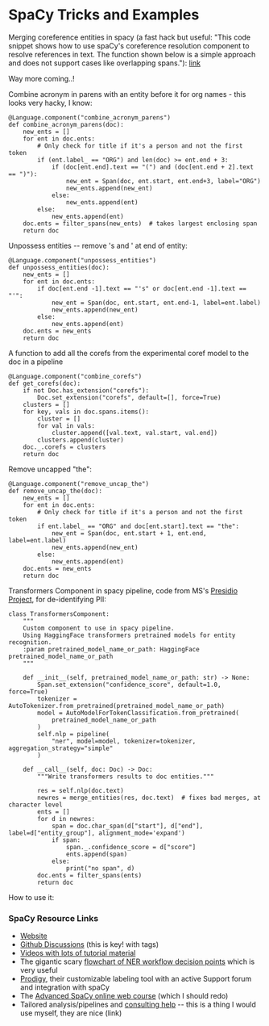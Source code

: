  

# SpaCy Tricks and Examples


Merging coreference entities in spacy (a fast hack but useful: "This code snippet shows how to use spaCy's coreference resolution component to resolve references in text. The function shown below is a simple approach and does not support cases like overlapping spans."): [link](https://gist.github.com/thomashacker/b5dd6042c092e0a22c2b9243a64a2466)


Way more coming..!

Combine acronym in parens with an entity before it for org names - this looks very hacky, I know:

```
@Language.component("combine_acronym_parens")
def combine_acronym_parens(doc):
    new_ents = []
    for ent in doc.ents:
        # Only check for title if it's a person and not the first token
        if (ent.label_ == "ORG") and len(doc) >= ent.end + 3:
            if (doc[ent.end].text == "(") and (doc[ent.end + 2].text == ")"):
                new_ent = Span(doc, ent.start, ent.end+3, label="ORG")
                new_ents.append(new_ent)
            else:
                new_ents.append(ent)
        else:
            new_ents.append(ent)
    doc.ents = filter_spans(new_ents)  # takes largest enclosing span
    return doc
```





Unpossess entities -- remove 's and ' at end of entity:

```
@Language.component("unpossess_entities")
def unpossess_entities(doc):
    new_ents = []
    for ent in doc.ents:
        if doc[ent.end -1].text == "'s" or doc[ent.end -1].text == "'":
            new_ent = Span(doc, ent.start, ent.end-1, label=ent.label)
            new_ents.append(new_ent)
        else:
            new_ents.append(ent)
    doc.ents = new_ents
    return doc
```

A function to add all the corefs from the experimental coref model to the doc in a pipeline

```
@Language.component("combine_corefs")
def get_corefs(doc):
    if not Doc.has_extension("corefs"):
        Doc.set_extension("corefs", default=[], force=True)
    clusters = []
    for key, vals in doc.spans.items():
        cluster = []
        for val in vals:
            cluster.append([val.text, val.start, val.end])
        clusters.append(cluster)
    doc._.corefs = clusters
    return doc
```

Remove uncapped "the":

```
@Language.component("remove_uncap_the")
def remove_uncap_the(doc):
    new_ents = []
    for ent in doc.ents:
        # Only check for title if it's a person and not the first token
        if ent.label_ == "ORG" and doc[ent.start].text == "the":
            new_ent = Span(doc, ent.start + 1, ent.end, label=ent.label)
            new_ents.append(new_ent)
        else:
            new_ents.append(ent)
    doc.ents = new_ents
    return doc
```

Transformers Component in spacy pipeline, code from MS's [Presidio Project](https://github.com/microsoft/presidio), for de-identifying PII:

```
class TransformersComponent:
    """
    Custom component to use in spacy pipeline.
    Using HaggingFace transformers pretrained models for entity recognition.
    :param pretrained_model_name_or_path: HaggingFace pretrained_model_name_or_path
    """

    def __init__(self, pretrained_model_name_or_path: str) -> None:
        Span.set_extension("confidence_score", default=1.0, force=True)
        tokenizer = AutoTokenizer.from_pretrained(pretrained_model_name_or_path)
        model = AutoModelForTokenClassification.from_pretrained(
            pretrained_model_name_or_path
        )
        self.nlp = pipeline(
            "ner", model=model, tokenizer=tokenizer, aggregation_strategy="simple"
        )

    def __call__(self, doc: Doc) -> Doc:
        """Write transformers results to doc entities."""

        res = self.nlp(doc.text)
        newres = merge_entities(res, doc.text)  # fixes bad merges, at character level
        ents = []
        for d in newres:
            span = doc.char_span(d["start"], d["end"], label=d["entity_group"], alignment_mode='expand')
            if span:
                span._.confidence_score = d["score"]
                ents.append(span)
            else:
                print("no span", d)
        doc.ents = filter_spans(ents)
        return doc

```

How to use it:




### SpaCy Resource Links


* [Website](https://spacy.io/usage)
* [Github Discussions](https://github.com/explosion/spaCy/discussions) (this is key! with tags)
* [Videos with lots of tutorial material](https://www.youtube.com/@ExplosionAI/videos)
* The gigantic scary [flowchart of NER workflow decision points](https://github.com/explosion/assets/blob/main/Prodigy/Prodigy_NER_flowchart_v2_0_0_light.pdf) which is very useful
* [Prodigy](https://prodi.gy/), their customizable labeling tool with an active Support forum and integration with spaCy
* The [Advanced SpaCy online web course](https://course.spacy.io/en/) (which I should redo)
* Tailored analysis/pipelines and [consulting help](https://explosion.ai/custom-solutions) -- this is a thing I would use myself, they are nice (link)
